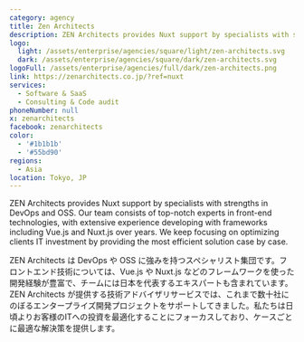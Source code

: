 ```yaml
---
category: agency
title: Zen Architects
description: ZEN Architects provides Nuxt support by specialists with strengths in DevOps and OSS.
logo:
  light: /assets/enterprise/agencies/square/light/zen-architects.svg
  dark: /assets/enterprise/agencies/square/dark/zen-architects.svg
logoFull: /assets/enterprise/agencies/full/dark/zen-architects.png
link: https://zenarchitects.co.jp/?ref=nuxt
services:
  - Software & SaaS
  - Consulting & Code audit
phoneNumber: null
x: zenarchitects
facebook: zenarchitects
color:
  - '#1b1b1b'
  - '#55bd90'
regions:
  - Asia
location: Tokyo, JP
---
```


ZEN Architects provides Nuxt support by specialists with strengths in DevOps and OSS. Our team consists of top-notch experts in front-end technologies, with extensive experience developing with frameworks including Vue.js and Nuxt.js over years. We keep focusing on optimizing clients IT investment by providing the most efficient solution case by case.

ZEN Architects は DevOps や OSS に強みを持つスペシャリスト集団です。フロントエンド技術については、Vue.js や Nuxt.js などのフレームワークを使った開発経験が豊富で、チームには日本を代表するエキスパートも含まれています。ZEN Architects が提供する技術アドバイザリサービスでは、これまで数十社にのぼるエンタープライズ開発プロジェクトをサポートしてきました。私たちは日頃よりお客様のITへの投資を最適化することにフォーカスしており、ケースごとに最適な解決策を提供します。
